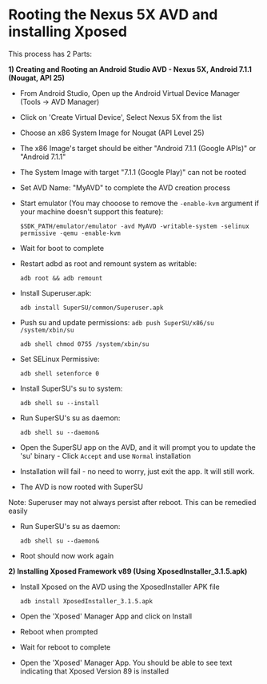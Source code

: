 
# Rooting the Nexus 5X AVD and installing Xposed

This process has 2 Parts:

**1) Creating and Rooting an Android Studio AVD - Nexus 5X, Android 7.1.1 (Nougat, API 25)**

* From Android Studio, Open up the Android Virtual Device Manager (Tools -> AVD Manager)
* Click on 'Create Virtual Device', Select Nexus 5X from the list
* Choose an x86 System Image for Nougat (API Level 25)
* The x86 Image's target should be either "Android 7.1.1 (Google APIs)" or "Android 7.1.1"
* The System Image with target "7.1.1 (Google Play)" can not be rooted
* Set AVD Name: "MyAVD" to complete the AVD creation process
* Start emulator (You may chooose to remove the `-enable-kvm` argument if your machine doesn't support this feature):
  
  `$SDK_PATH/emulator/emulator -avd MyAVD -writable-system -selinux permissive -qemu -enable-kvm`
* Wait for boot to complete
* Restart adbd as root and remount system as writable:
  
  `adb root && adb remount`
* Install Superuser.apk:
  
  `adb install SuperSU/common/Superuser.apk`
* Push su and update permissions:
  `adb push SuperSU/x86/su /system/xbin/su`
  
  `adb shell chmod 0755 /system/xbin/su`
* Set SELinux Permissive: 
  
  `adb shell setenforce 0`
* Install SuperSU's su to system: 
  
  `adb shell su --install`
* Run SuperSU's su as daemon: 
  
  `adb shell su --daemon&`
* Open the SuperSU app on the AVD, and it will prompt you to update the 'su' binary - Click `Accept` and use `Normal` installation
* Installation will fail - no need to worry, just exit the app. It will still work.
* The AVD is now rooted with SuperSU

Note: Superuser may not always persist after reboot. This can be remedied easily
* Run SuperSU's su as daemon: 
  
  `adb shell su --daemon&`
* Root should now work again


**2) Installing Xposed Framework v89 (Using XposedInstaller_3.1.5.apk)**

* Install Xposed on the AVD using the XposedInstaller APK file
  
  `adb install XposedInstaller_3.1.5.apk`
* Open the 'Xposed' Manager App and click on Install
* Reboot when prompted
* Wait for reboot to complete
* Open the 'Xposed' Manager App. You should be able to see text indicating that Xposed Version 89 is installed
